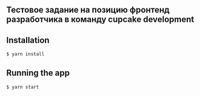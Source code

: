 ## Тестовое задание на позицию фронтенд разработчика в команду cupcake development

## Installation

```bash
$ yarn install
```

## Running the app

```bash
$ yarn start
```
